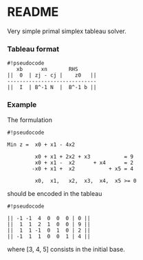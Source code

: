 # README #

Very simple primal simplex tableau solver.

### Tableau format ###

```
#!pseudocode
   xb      xn       RHS
||  0  | zj - cj |    z0   ||
-----------------------------
||  I  | B^-1 N  |  B^-1 b ||
```
### Example ###

The formulation

```
#!pseudocode

Min z =  x0 + x1 - 4x2

         x0 + x1 + 2x2 + x3           = 9
         x0 + x1 -  x2      + x4      = 2
        -x0 + x1 +  x2           + x5 = 4

         x0,  x1,   x2,  x3,  x4,  x5 >= 0
```

should be encoded in the tableau
   
```
#!pseudocode

|| -1 -1  4  0  0  0 | 0 ||
||  1  1  2  1  0  0 | 9 ||
||  1  1 -1  0  1  0 | 2 ||
|| -1  1  1  0  0  1 | 4 ||
```


where [3, 4, 5] consists in the initial base.